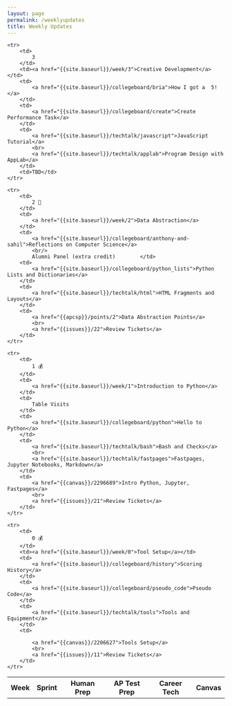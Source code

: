 ```yaml
---
layout: page
permalink: /weeklyupdates
title: Weekly Updates
---
```


<table>
    <tr>
     <th>Week</th>
     <th>Sprint</th>
     <th>Human Prep</th>
     <th>AP Test Prep</th>
     <th>Career Tech</th>
     <th>Canvas</th>
    </tr>

    <tr>
        <td>
            3
        </td>
        <td><a href="{{site.baseurl}}/week/3">Creative Development</a></td>
        <td>
            <a href="{{site.baseurl}}/collegeboard/bria">How I got a  5!</a>
        </td>
        <td>
            <a href="{{site.baseurl}}/collegeboard/create">Create Performance Task</a>
        </td>
        <td>
            <a href="{{site.baseurl}}/techtalk/javascript">JavaScript Tutorial</a>
            <br>
            <a href="{{site.baseurl}}/techtalk/applab">Program Design with AppLab</a>
        </td>
        <td>TBD</td>
    </tr>

    <tr>
        <td>
            2 🚧
        </td>
        <td>
            <a href="{{site.baseurl}}/week/2">Data Abstraction</a>
        </td>
        <td>
            <a href="{{site.baseurl}}/collegeboard/anthony-and-sahil">Reflections on Computer Science</a>
            <br/>
            Alumni Panel (extra credit)        </td>
        <td>
            <a href="{{site.baseurl}}/collegeboard/python_lists">Python Lists and Dictionaries</a>
        </td>
        <td>
            <a href="{{site.baseurl}}/techtalk/html">HTML Fragments and Layouts</a>
        </td>
        <td>
            <a href="{{apcsp}}/points/2">Data Abstraction Points</a>
            <br>
            <a href="{{issues}}/22">Review Tickets</a>
        </td>
    </tr>

    <tr>
        <td>
            1 💰
        </td>
        <td>
            <a href="{{site.baseurl}}/week/1">Introduction to Python</a>
        </td>
        <td>
            Table Visits
        </td>
        <td>
            <a href="{{site.baseurl}}/collegeboard/python">Hello to Python</a>
        </td>
        <td>
            <a href="{{site.baseurl}}/techtalk/bash">Bash and Checks</a>
            <br>
            <a href="{{site.baseurl}}/techtalk/fastpages">Fastpages, Jupyter Notebooks, Markdown</a>     
        </td>
        <td>
            <a href="{{canvas}}/2296689">Intro Python, Jupyter, Fastpages</a>
            <br>
            <a href="{{issues}}/21">Review Tickets</a>
        </td>
    </tr>
    
    <tr>
        <td>
            0 💰
        </td>
        <td><a href="{{site.baseurl}}/week/0">Tool Setup</a></td>
        <td>
            <a href="{{site.baseurl}}/collegeboard/history">Scoring History</a>
        </td>
        <td>
            <a href="{{site.baseurl}}/collegeboard/pseudo_code">Pseudo Code</a>
        </td>
        <td>
            <a href="{{site.baseurl}}/techtalk/tools">Tools and Equipment</a>
        </td>
        <td>

            <a href="{{canvas}}/2206627">Tools Setup</a>
            <br>
            <a href="{{issues}}/11">Review Tickets</a>
        </td>
    </tr>
    
</table>